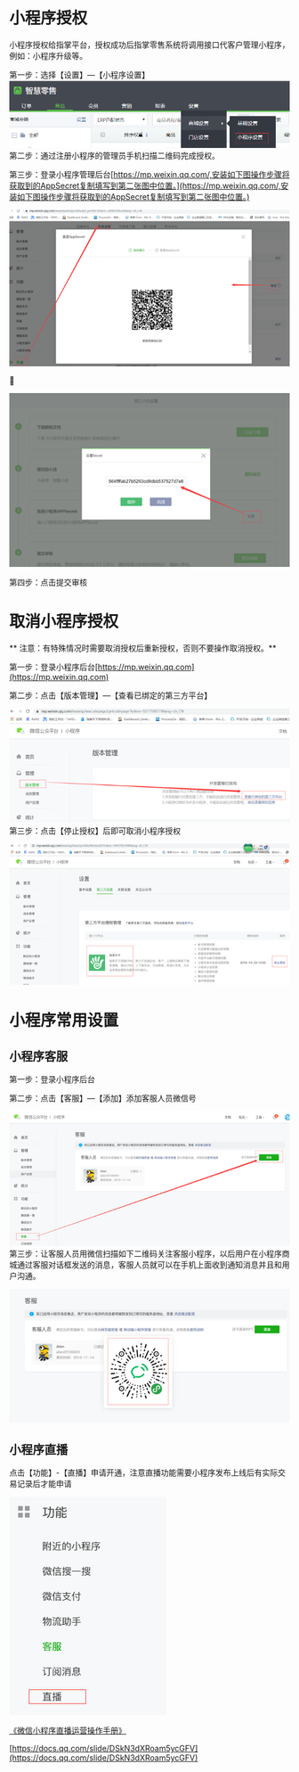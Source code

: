 # 小程序授权

小程序授权给指掌平台，授权成功后指掌零售系统将调用接口代客户管理小程序，例如：小程序升级等。

第一步：选择【设置】—【小程序设置】![](/assets/import20208201747.png) 第二步：通过注册小程序的管理员手机扫描二维码完成授权。

第三步：登录小程序管理后台[https://mp.weixin.qq.com/,安装如下图操作步骤将获取到的AppSecret复制填写到第二张图中位置。](https://mp.weixin.qq.com/,安装如下图操作步骤将获取到的AppSecret复制填写到第二张图中位置。)

![](/assets/import20208201749.png)



![](/assets/import20208201750.png)

第四步：点击提交审核

# 取消小程序授权

** 注意：有特殊情况时需要取消授权后重新授权，否则不要操作取消授权。**

第一步：登录小程序后台[https://mp.weixin.qq.com](https://mp.weixin.qq.com)

第二步：点击【版本管理】—【查看已绑定的第三方平台】

![](/assets/import20208201753.png)  
 第三步：点击【停止授权】后即可取消小程序授权

![](/assets/import20208201754.png)

# 小程序常用设置

## 小程序客服

第一步：登录小程序后台

第二步：点击【客服】—【添加】添加客服人员微信号

![](/assets/import20208201759.png)  
 第三步：让客服人员用微信扫描如下二维码关注客服小程序，以后用户在小程序商城通过客服对话框发送的消息，客服人员就可以在手机上面收到通知消息并且和用户沟通。

![](/assets/import20208201800.png)

## 小程序直播

点击【功能】-【直播】申请开通，注意直播功能需要小程序发布上线后有实际交易记录后才能申请

![](/assets/import20208201803.png)

[《微信小程序直播运营操作手册》](https://docs.qq.com/slide/DSkN3dXRoam5ycGFV)

[https://docs.qq.com/slide/DSkN3dXRoam5ycGFV](https://docs.qq.com/slide/DSkN3dXRoam5ycGFV)

